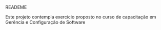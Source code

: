 READEME

Este projeto contempla exercício proposto no curso de capacitação em Gerência e Configuração de Software
